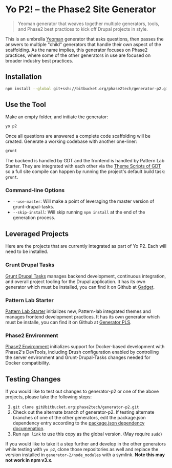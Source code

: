 # Yo P2! – the Phase2 Site Generator

> Yeoman generator that weaves together multiple generators, tools, and Phase2
best practices to kick off Drupal projects in style.

This is an umbrella [Yeoman](http://yeoman.io/) generator that asks questions,
then passes the answers to multiple "child" generators that handle their own
aspect of the scaffolding. As the name implies, this generator focuses on Phase2
practices, where some of the other generators in use are focused on broader industry
best practices.

## Installation

```bash
npm install --global git+ssh://bitbucket.org/phase2tech/generator-p2.git#master
```

## Use the Tool

Make an empty folder, and initiate the generator:

```bash
yo p2
```

Once all questions are answered a complete code scaffolding will be created.
Generate a working codebase with another one-liner:

```bash
grunt
```

The backend is handled by GDT and the frontend is handled by Pattern Lab Starter.
They are integrated with each other via the
[Theme Scripts of GDT](https://github.com/phase2/grunt-drupal-tasks/blob/master/CONFIG.md#theme-scripts)
so a full site compile can happen by running the project's default build task: `grunt`.

### Command-line Options

* `--use-master`: Will make a point of leveraging the master version of 
grunt-drupal-tasks.
* `--skip-install`: Will skip running `npm install` at the end of the 
generation process.

## Leveraged Projects

Here are the projects that are currently integrated as part of Yo P2.
Each will need to be installed.

### Grunt Drupal Tasks

[Grunt Drupal Tasks](https://github.com/phase2/grunt-drupal-tasks) manages backend
development, continuous integration, and overall project tooling for the Drupal
application. It has its own generator which must be installed, you can find it
on Github at [Gadget](https://github.com/phase2/generator-gadget).

### Pattern Lab Starter

[Pattern Lab Starter](http://git.io/p2pls) initializes new, Pattern-lab integrated
themes and manages frontend development practices. It has its own generator which
must be installe, you can find it on Github at
[Generator PLS](https://github.com/phase2/generator-pattern-lab-starter).

### Phase2 Environment

[Phase2 Environment](https://bitbucket.org/phase2tech/generator-p2-env) initializes
support for Docker-based development with Phase2's DevTools, including Drush
configuration enabled by controlling the server environment and Grunt-Drupal-Tasks
changes needed for Docker compatibility.

## Testing Changes

If you would like to test out changes to generator-p2 or one of the above 
projects, please take the following steps:

1. `git clone git@bitbucket.org:phase2tech/generator-p2.git`
2. Check out the alternate branch of generator-p2. If testing alternate 
branches of one of the other generators, edit the package.json dependency entry
according to the [package.json dependency 
documenation](https://docs.npmjs.com/files/package.json#git-urls-as-dependencies).
3. Run `npm link` to use this copy as the global version. (May require `sudo`)

If you would like to take it a step further and develop in the other generators 
while testing with `yo p2`, clone those repositories as well and replace the 
version installed in `generator-2/node_modules` with a symlink. **Note this may 
not work in npm v3.x.**
